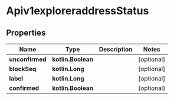 
# Apiv1exploreraddressStatus

## Properties
Name | Type | Description | Notes
------------ | ------------- | ------------- | -------------
**unconfirmed** | **kotlin.Boolean** |  |  [optional]
**blockSeq** | **kotlin.Long** |  |  [optional]
**label** | **kotlin.Long** |  |  [optional]
**confirmed** | **kotlin.Boolean** |  |  [optional]



